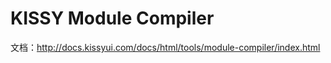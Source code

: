 
KISSY Module Compiler
============================


文档：http://docs.kissyui.com/docs/html/tools/module-compiler/index.html
